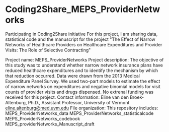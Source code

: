 # Coding2Share_MEPS_ProviderNetworks
Participating in Coding2Share initiative 
For this project, I am sharing data, statistical code and the manuscript for the project 
"The Effect of Narrow Networks of Healthcare Providers on Healthcare Expenditures and Provider Visits: The Role of Selective Contracting"

Project name: MEPS_ProviderNetworks
Project description: The objective of this study was to understand whether narrow network insurance plans have reduced healthcare 
expenditures and to identify the mechanism by which that reduction occurred. Data were drawn from the 2013 Medical Expenditure Panel Survey.
We used two-part models to estimate the effect of narrow networks on expenditures and negative binomial models for visit counts of 
provider visits and drugs dispensed. 
No extrenal funding was received for this project.
Contact information: Eline van den Broek-Altenburg, Ph.D., Assistant Professor, University of Vermont
eline.altenburg@med.uvm.edu
File organization:
This repository includes:
MEPS_ProviderNetworks_data
MEPS_ProviderNetworks_statisticalcode
MEPS_ProviderNetworks_codebook
MEPS_providerNetworks_Manuscript_draft
